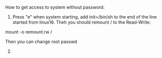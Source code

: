 How to get access to system without password:
1. Press "e" when system starting, add  init=/bin/sh to the end of the line started from linux16. Theh you should remount / to the Read-Write:

mount -o remount.rw /

Then you can change root passwd

2. 
